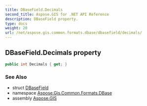 ```yaml
---
title: DBaseField.Decimals
second_title: Aspose.GIS for .NET API Reference
description: DBaseField property. 
type: docs
weight: 20
url: /net/aspose.gis.common.formats.dbase/dbasefield/decimals/
---
```

## DBaseField.Decimals property

```csharp
public int Decimals { get; }
```

### See Also

* struct [DBaseField](../)
* namespace [Aspose.Gis.Common.Formats.DBase](../../dbasefield/)
* assembly [Aspose.GIS](../../../)



